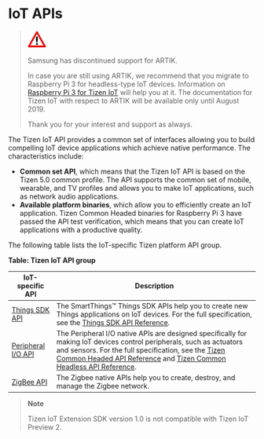 # IoT APIs

> ![Attention](media/attention_icon.png) 
> 
> Samsung has discontinued support for ARTIK.
>
> In case you are still using ARTIK, we recommend that you migrate to Raspberry Pi 3 for headless-type IoT devices. Information on [Raspberry Pi 3 for Tizen IoT](https://developer.tizen.org/development/iot-extension-sdk/getting-started/setting-up-your-board/raspberry-pi3-based-on-tizen-5.0) will help you at it.
> The documentation for Tizen IoT with respect to ARTIK will be available only until August 2019.
>
> Thank you for your interest and support as always.

The Tizen IoT API provides a common set of interfaces allowing you to build compelling IoT device applications which achieve native performance. The characteristics include:

-   **Common set API**, which means that the Tizen IoT API is based on the Tizen 5.0 common profile. The API supports the common set of mobile, wearable, and TV profiles and allows you to make IoT applications, such as network audio applications.
-   **Available platform binaries**, which allow you to efficiently create an IoT application. Tizen Common Headed binaries for Raspberry Pi 3 have passed the API test verification, which means that you can create IoT applications with a productive quality.

The following table lists the IoT-specific Tizen platform API group.

**Table: Tizen IoT API group**

| IoT-specific API                                             | Description                                                  |
| ------------------------------------------------------------ | ------------------------------------------------------------ |
| [Things SDK API](things-api-5.0.md) | The SmartThings&trade; Things SDK APIs help you to create new Things applications on IoT devices. For the full specification, see the [Things SDK API Reference](https://developer.tizen.org/dev-guide/things-sdk/latest). |
| [Peripheral I/O API](peripheral-io-api.md) | The Peripheral I/O native APIs are designed specifically for making  IoT devices control peripherals, such as actuators and sensors. For the full specification, see the [Tizen Common Headed API Reference](https://developer.tizen.org/dev-guide/tizen-iot-headed/latest) and [Tizen Common Headless API Reference](https://developer.tizen.org/dev-guide/tizen-iot-headless/latest). |
| [ZigBee API](zigbee.md) | The Zigbee native APIs help you to create, destroy, and manage the Zigbee network. |

> **Note**
>
> Tizen IoT Extension SDK version 1.0 is not compatible with Tizen IoT Preview 2.
